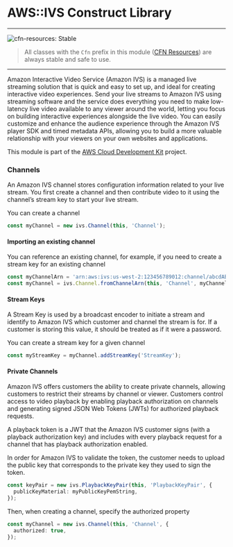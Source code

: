 # AWS::IVS Construct Library
<!--BEGIN STABILITY BANNER-->

---

![cfn-resources: Stable](https://img.shields.io/badge/cfn--resources-stable-success.svg?style=for-the-badge)

> All classes with the `Cfn` prefix in this module ([CFN Resources]) are always stable and safe to use.
>
> [CFN Resources]: https://docs.aws.amazon.com/cdk/latest/guide/constructs.html#constructs_lib

---

<!--END STABILITY BANNER-->

Amazon Interactive Video Service (Amazon IVS) is a managed live streaming
solution that is quick and easy to set up, and ideal for creating interactive
video experiences. Send your live streams to Amazon IVS using streaming software
and the service does everything you need to make low-latency live video
available to any viewer around the world, letting you focus on building
interactive experiences alongside the live video. You can easily customize and
enhance the audience experience through the Amazon IVS player SDK and timed
metadata APIs, allowing you to build a more valuable relationship with your
viewers on your own websites and applications.

This module is part of the [AWS Cloud Development Kit](https://github.com/aws/aws-cdk) project.

### Channels

An Amazon IVS channel stores configuration information related to your live
stream. You first create a channel and then contribute video to it using the
channel’s stream key to start your live stream.

You can create a channel

```ts
const myChannel = new ivs.Channel(this, 'Channel');
```

#### Importing an existing channel
You can reference an existing channel, for example, if you need to create a
stream key for an existing channel

```ts
const myChannelArn = 'arn:aws:ivs:us-west-2:123456789012:channel/abcdABCDefgh';
const myChannel = ivs.Channel.fromChannelArn(this, 'Channel', myChannelArn);
```

#### Stream Keys
A Stream Key is used by a broadcast encoder to initiate a stream and identify
to Amazon IVS which customer and channel the stream is for. If a customer is
storing this value, it should be treated as if it were a password.

You can create a stream key for a given channel

```ts
const myStreamKey = myChannel.addStreamKey('StreamKey');
```

#### Private Channels

Amazon IVS offers customers the ability to create private channels, allowing
customers to restrict their streams by channel or viewer. Customers control
access to video playback by enabling playback authorization on channels and
generating signed JSON Web Tokens (JWTs) for authorized playback requests.

A playback token is a JWT that the Amazon IVS customer signs (with a playback
authorization key) and includes with every playback request for a channel that
has playback authorization enabled.

In order for Amazon IVS to validate the token, the customer needs to upload
the public key that corresponds to the private key they used to sign the token.

```ts
const keyPair = new ivs.PlaybackKeyPair(this, 'PlaybackKeyPair', {
  publicKeyMaterial: myPublicKeyPemString,
});
```

Then, when creating a channel, specify the authorized property
```ts
const myChannel = new ivs.Channel(this, 'Channel', {
  authorized: true,
});
```


